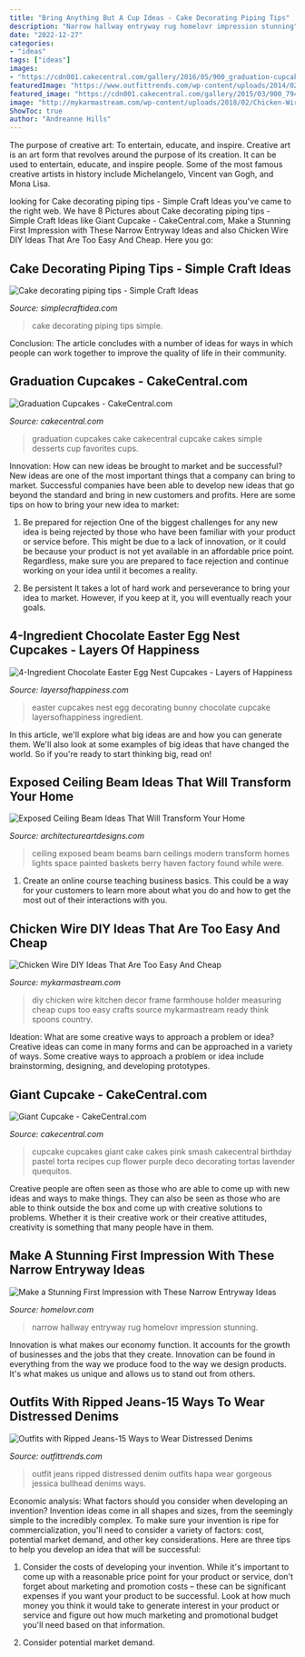 ```yaml
---
title: "Bring Anything But A Cup Ideas - Cake Decorating Piping Tips"
description: "Narrow hallway entryway rug homelovr impression stunning"
date: "2022-12-27"
categories:
- "ideas"
tags: ["ideas"]
images:
- "https://cdn001.cakecentral.com/gallery/2016/05/900_graduation-cupcakes-9349922uI1L.jpeg"
featuredImage: "https://www.outfittrends.com/wp-content/uploads/2014/02/Bullhead-Black-denim.jpg"
featured_image: "https://cdn001.cakecentral.com/gallery/2015/03/900_7941884F9U_giant-cupcake.jpg"
image: "http://mykarmastream.com/wp-content/uploads/2018/02/Chicken-Wire-diy-4-.jpg"
ShowToc: true
author: "Andreanne Hills"
---
```



The purpose of creative art: To entertain, educate, and inspire.
Creative art is an art form that revolves around the purpose of its creation. It can be used to entertain, educate, and inspire people. Some of the most famous creative artists in history include Michelangelo, Vincent van Gogh, and Mona Lisa.

	

		
looking for Cake decorating piping tips - Simple Craft Ideas you've came to the right web. We have 8 Pictures about Cake decorating piping tips - Simple Craft Ideas like Giant Cupcake - CakeCentral.com, Make a Stunning First Impression with These Narrow Entryway Ideas and also Chicken Wire DIY Ideas That Are Too Easy And Cheap. Here you go:
		
    
## Cake Decorating Piping Tips - Simple Craft Ideas

<img loading=lazy src="https://simplecraftidea.com/wp-content/uploads/2015/11/11745323_1045128772178867_7368435860878284430_n7.jpg" onerror="this.onerror=null;this.src='https://tse3.mm.bing.net/th?id=OIP.lRzugAbtq_9juu9GRAH7fwHaLG&amp;pid=15.1';" alt="Cake decorating piping tips - Simple Craft Ideas">

_Source: simplecraftidea.com_

>cake decorating piping tips simple. 

	

Conclusion:
The article concludes with a number of ideas for ways in which people can work together to improve the quality of life in their community.

    
## Graduation Cupcakes - CakeCentral.com

<img loading=lazy src="https://cdn001.cakecentral.com/gallery/2016/05/900_graduation-cupcakes-9349922uI1L.jpeg" onerror="this.onerror=null;this.src='https://tse2.mm.bing.net/th?id=OIP.vNv4ooUsooOjo5dIeODxrwHaJ4&amp;pid=15.1';" alt="Graduation Cupcakes - CakeCentral.com">

_Source: cakecentral.com_

>graduation cupcakes cake cakecentral cupcake cakes simple desserts cup favorites cups. 

	

Innovation: How can new ideas be brought to market and be successful?
New ideas are one of the most important things that a company can bring to market. Successful companies have been able to develop new ideas that go beyond the standard and bring in new customers and profits. Here are some tips on how to bring your new idea to market:
1. Be prepared for rejection
One of the biggest challenges for any new idea is being rejected by those who have been familiar with your product or service before. This might be due to a lack of innovation, or it could be because your product is not yet available in an affordable price point. Regardless, make sure you are prepared to face rejection and continue working on your idea until it becomes a reality.

2. Be persistent
It takes a lot of hard work and perseverance to bring your idea to market. However, if you keep at it, you will eventually reach your goals.

    
## 4-Ingredient Chocolate Easter Egg Nest Cupcakes - Layers Of Happiness

<img loading=lazy src="http://www.layersofhappiness.com/wp-content/uploads/2016/03/easter-cupcakes-5.jpg" onerror="this.onerror=null;this.src='https://tse4.mm.bing.net/th?id=OIP.Ue3C-6d_jn4ajQUWCRGwwQHaLG&amp;pid=15.1';" alt="4-Ingredient Chocolate Easter Egg Nest Cupcakes - Layers of Happiness">

_Source: layersofhappiness.com_

>easter cupcakes nest egg decorating bunny chocolate cupcake layersofhappiness ingredient. 

	

In this article, we'll explore what big ideas are and how you can generate them. We'll also look at some examples of big ideas that have changed the world. So if you're ready to start thinking big, read on!

    
## Exposed Ceiling Beam Ideas That Will Transform Your Home

<img loading=lazy src="http://www.architectureartdesigns.com/wp-content/uploads/2019/06/beam-ceiling-3-630x919.jpg" onerror="this.onerror=null;this.src='https://tse1.mm.bing.net/th?id=OIP.IE1I1VFby1SEnpSYbZTRIQHaKz&amp;pid=15.1';" alt="Exposed Ceiling Beam Ideas That Will Transform Your Home">

_Source: architectureartdesigns.com_

>ceiling exposed beam beams barn ceilings modern transform homes lights space painted baskets berry haven factory found while were. 

	

1) Create an online course teaching business basics. This could be a way for your customers to learn more about what you do and how to get the most out of their interactions with you.

    
## Chicken Wire DIY Ideas That Are Too Easy And Cheap

<img loading=lazy src="http://mykarmastream.com/wp-content/uploads/2018/02/Chicken-Wire-diy-4-.jpg" onerror="this.onerror=null;this.src='https://tse2.mm.bing.net/th?id=OIP.eUm6_RkkdO8Nfi-G5SbzJwHaMY&amp;pid=15.1';" alt="Chicken Wire DIY Ideas That Are Too Easy And Cheap">

_Source: mykarmastream.com_

>diy chicken wire kitchen decor frame farmhouse holder measuring cheap cups too easy crafts source mykarmastream ready think spoons country. 

	

Ideation: What are some creative ways to approach a problem or idea?
Creative ideas can come in many forms and can be approached in a variety of ways. Some creative ways to approach a problem or idea include brainstorming, designing, and developing prototypes.

    
## Giant Cupcake - CakeCentral.com

<img loading=lazy src="https://cdn001.cakecentral.com/gallery/2015/03/900_7941884F9U_giant-cupcake.jpg" onerror="this.onerror=null;this.src='https://tse4.mm.bing.net/th?id=OIP.WFm4lPMieEBZPF7tGirlkAHaLH&amp;pid=15.1';" alt="Giant Cupcake - CakeCentral.com">

_Source: cakecentral.com_

>cupcake cupcakes giant cake cakes pink smash cakecentral birthday pastel torta recipes cup flower purple deco decorating tortas lavender quequitos. 

	

Creative people are often seen as those who are able to come up with new ideas and ways to make things. They can also be seen as those who are able to think outside the box and come up with creative solutions to problems. Whether it is their creative work or their creative attitudes, creativity is something that many people have in them.

    
## Make A Stunning First Impression With These Narrow Entryway Ideas

<img loading=lazy src="https://www.homelovr.com/wp-content/uploads/2018/04/Hallway-with-Beautiful-Long-Narrow-Rug.jpg" onerror="this.onerror=null;this.src='https://tse3.mm.bing.net/th?id=OIP.GLbrehJD00KyCipW7zkf7wHaLa&amp;pid=15.1';" alt="Make a Stunning First Impression with These Narrow Entryway Ideas">

_Source: homelovr.com_

>narrow hallway entryway rug homelovr impression stunning. 

	

Innovation is what makes our economy function. It accounts for the growth of businesses and the jobs that they create. Innovation can be found in everything from the way we produce food to the way we design products. It's what makes us unique and allows us to stand out from others.

    
## Outfits With Ripped Jeans-15 Ways To Wear Distressed Denims

<img loading=lazy src="https://www.outfittrends.com/wp-content/uploads/2014/02/Bullhead-Black-denim.jpg" onerror="this.onerror=null;this.src='https://tse2.mm.bing.net/th?id=OIP.jpChYzU7L_r5-Rvdkak7VAHaLE&amp;pid=15.1';" alt="Outfits with Ripped Jeans-15 Ways to Wear Distressed Denims">

_Source: outfittrends.com_

>outfit jeans ripped distressed denim outfits hapa wear gorgeous jessica bullhead denims ways. 

	

Economic analysis: What factors should you consider when developing an invention?
Invention ideas come in all shapes and sizes, from the seemingly simple to the incredibly complex. To make sure your invention is ripe for commercialization, you'll need to consider a variety of factors: cost, potential market demand, and other key considerations. Here are three tips to help you develop an idea that will be successful: 
1. Consider the costs of developing your invention. While it's important to come up with a reasonable price point for your product or service, don't forget about marketing and promotion costs – these can be significant expenses if you want your product to be successful. Look at how much money you think it would take to generate interest in your product or service and figure out how much marketing and promotional budget you'll need based on that information.

2. Consider potential market demand.

